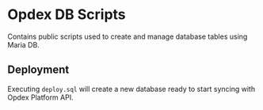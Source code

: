 # Opdex DB Scripts

Contains public scripts used to create and manage database tables using Maria DB.

## Deployment

Executing `deploy.sql` will create a new database ready to start syncing with Opdex Platform API.
